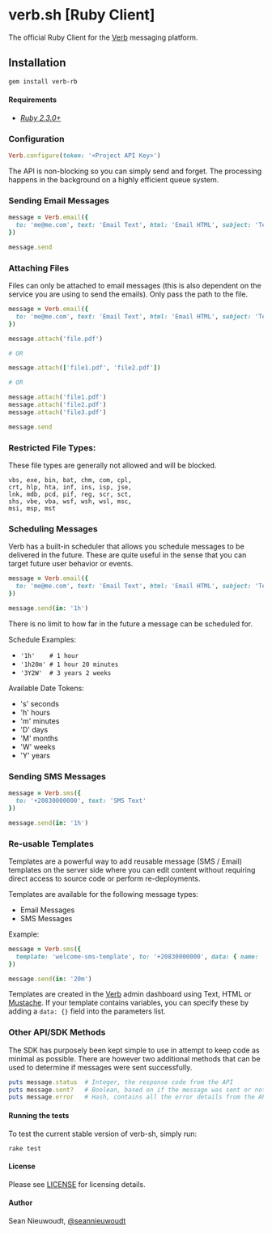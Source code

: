 # verb.sh [Ruby Client]

The official Ruby Client for the [Verb](https://verb.sh) messaging platform.

## Installation

```sh
gem install verb-rb
```

#### Requirements

- *[Ruby 2.3.0+](https://www.ruby-lang.org/)*

### Configuration

```ruby
Verb.configure(token: '<Project API Key>')
```

The API is non-blocking so you can simply send and forget. The processing happens in the background on a highly efficient queue system.

### Sending Email Messages

```ruby
message = Verb.email({
  to: 'me@me.com', text: 'Email Text', html: 'Email HTML', subject: 'Testing!'
})

message.send
```

### Attaching Files

Files can only be attached to email messages (this is also dependent on the service you are using to send the emails). Only pass the path to the file.

```ruby
message = Verb.email({
  to: 'me@me.com', text: 'Email Text', html: 'Email HTML', subject: 'Testing!'
})

message.attach('file.pdf')

# OR

message.attach(['file1.pdf', 'file2.pdf'])

# OR

message.attach('file1.pdf')
message.attach('file2.pdf')
message.attach('file3.pdf')

message.send

```

### Restricted File Types:

These file types are generally not allowed and will be blocked.

```
vbs, exe, bin, bat, chm, com, cpl,
crt, hlp, hta, inf, ins, isp, jse,
lnk, mdb, pcd, pif, reg, scr, sct,
shs, vbe, vba, wsf, wsh, wsl, msc,
msi, msp, mst
```

### Scheduling Messages

Verb has a built-in scheduler that allows you schedule messages to be delivered in the future. These are quite useful in the sense that you can target future user behavior or events.

```ruby
message = Verb.email({
  to: 'me@me.com', text: 'Email Text', html: 'Email HTML', subject: 'Testing!'
})

message.send(in: '1h')
```

There is no limit to how far in the future a message can be scheduled for. 

Schedule Examples:

- `'1h'    # 1 hour`
- `'1h20m' # 1 hour 20 minutes`
- `'3Y2W'  # 3 years 2 weeks`

Available Date Tokens:

- 's' seconds
- 'h' hours
- 'm' minutes
- 'D' days
- 'M' months
- 'W' weeks
- 'Y' years

### Sending SMS Messages

```ruby
message = Verb.sms({
  to: '+20830000000', text: 'SMS Text'
})

message.send(in: '1h')
```

### Re-usable Templates

Templates are a powerful way to add reusable message (SMS / Email) templates on the server side where you can edit content without requiring direct access to source code or perform re-deployments.

Templates are available for the following message types:

- Email Messages
- SMS Messages

Example: 

```ruby
message = Verb.sms({
  template: 'welcome-sms-template', to: '+20830000000', data: { name: 'My Name', other: 'More data' }
})

message.send(in: '20m')
```

Templates are created in the [Verb](https://verb.sh) admin dashboard using Text, HTML or [Mustache](https://mustache.github.io/). If your template contains variables, you can specify these by adding a `data: {}` field into the parameters list.

### Other API/SDK Methods

The SDK has purposely been kept simple to use in attempt to keep code as minimal as possible. There are however two additional methods that can be used to determine if messages were sent successfully.

```ruby
puts message.status  # Integer, the response code from the API
puts message.sent?   # Boolean, based on if the message was sent or not
puts message.error   # Hash, contains all the error details from the API if a message was not delivered
```

#### Running the tests

To test the current stable version of verb-sh, simply run:

    rake test

#### License

Please see [LICENSE](https://github.com/apollo-black/verb-ruby/blob/master/LICENSE) for licensing details.

#### Author

Sean Nieuwoudt, [@seannieuwoudt](https://twitter.com/seannieuwoudt)
